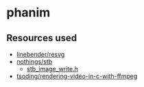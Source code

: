 # phanim

## Resources used
- [linebender/resvg](https://github.com/linebender/resvg/)
- [nothings/stb](https://github.com/nothings/stb/)
    - [stb_image_write.h](https://github.com/nothings/stb/blob/master/stb_image_write.h)
- [tsoding/rendering-video-in-c-with-ffmpeg](https://github.com/tsoding/rendering-video-in-c-with-ffmpeg)
